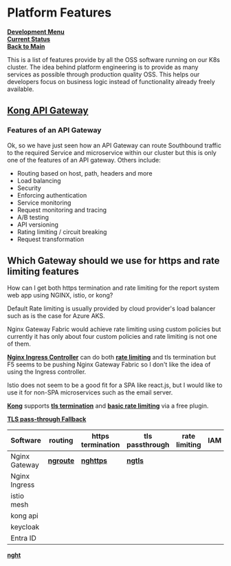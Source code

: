 # Platform Features

**[Development Menu](./menu.md)**\
**[Current Status](../status/weekly/current_status.md)**\
**[Back to Main](../../README.md)**

This is a list of features provide by all the OSS software running on our K8s cluster.  The idea behind platform engineering is to provide as many services as possible through production quality OSS.  This helps our developers focus on business logic instead of functionality already freely available.

## **[Kong API Gateway](../../research/a_l/k8s/adv_k8s_setup_series/need_for_api_gateway.md#other-features-of-an-api-gateway)**

### Features of an API Gateway

Ok, so we have just seen how an API Gateway can route Southbound traffic to the required Service and microservice within our cluster but this is only one of the features of an API gateway. Others include:

- Routing based on host, path, headers and more
- Load balancing
- Security
- Enforcing authentication
- Service monitoring
- Request monitoring and tracing
- A/B testing
- API versioning
- Rating limiting / circuit breaking
- Request transformation

## Which Gateway should we use for https and rate limiting features

How can I get both https termination and rate limiting for the report system web app using NGINX, istio, or kong?

Default Rate limiting is usually provided by cloud provider's load balancer such as is the case for Azure AKS.

Nginx Gateway Fabric would achieve rate limiting using custom policies but currently it has only about four custom policies and rate limiting is not one of them.

**[Nginx Ingress Controller](../../k8s/ingress-lb-install.md)** can do both **[rate limiting](../../research/m_z/nginx_ingress_controller/rate_limiting.md)** and tls termination but F5 seems to be pushing Nginx Gateway Fabric so I don't like the idea of using the Ingress controller.

Istio does not seem to be a good fit for a SPA like react.js, but I would like to use it for non-SPA microservices such as the email server.

**[Kong](../../k8s/kong-experimental-install.md)** supports **[tls termination](https://docs.konghq.com/kubernetes-ingress-controller/latest/guides/services/tls/)** and **[basic rate limiting](https://docs.konghq.com/gateway/latest/get-started/rate-limiting/)** via a free plugin.

**[TLS pass-through Fallback](https://gist.github.com/denji/12b3a568f092ab951456)**

| Software      | routing                                                              | https termination                                                        | tls passthrough                                                        | rate limiting | IAM | Identity Provider |
|---------------|----------------------------------------------------------------------|--------------------------------------------------------------------------|------------------------------------------------------------------------|---------------|-----|-------------------|
| Nginx Gateway | **[ngroute](../../research/m_z/nginx_gateway_fabric/routing_traffic.md)** | **[nghttps](../../research/m_z/nginx_gateway_fabric/https_termination.md)** | **[ngtls](../../research/m_z/nginx_gateway_fabric/tls_passthrough.md)** |               |     |                   |
| Nginx Ingress |                                                                      |                                                                          |                                                                        |               |     |                   |
| istio mesh    |                                                                      |                                                                          |                                                                        |               |     |                   |
| kong api      |                                                                      |                                                                          |                                                                        |               |     |                   |
| keycloak      |                                                                      |                                                                          |                                                                        |               |     |                   |
| Entra ID      |                                                                      |                                                                          |                                                                        |               |     |                   |

**[nght](../../research/m_z/nginx_gateway_fabric/https_termination.md)**
